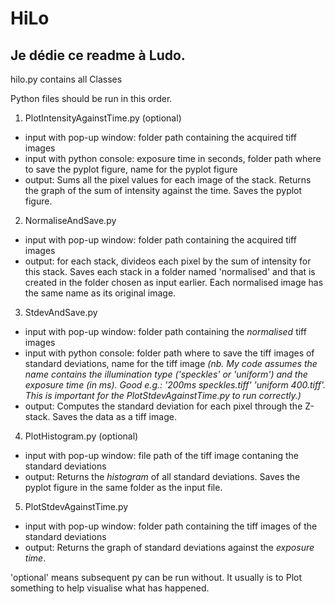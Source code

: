 # HiLo

## Je dédie ce readme à Ludo.

hilo.py contains all Classes  

Python files should be run in this order.  
1. PlotIntensityAgainstTime.py (optional)  
- input with pop-up window: folder path containing the acquired tiff images  
- input with python console: exposure time in seconds, folder path where to save the pyplot figure, name for the pyplot figure  
- output: Sums all the pixel values for each image of the stack. Returns the graph of the sum of intensity against the time. Saves the pyplot figure.  
2. NormaliseAndSave.py  
- input with pop-up window: folder path containing the acquired tiff images  
- output: for each stack, divideos each pixel by the sum of intensity for this stack. Saves each stack in a folder named 'normalised' and that is created in the folder chosen as input earlier. Each normalised image has the same name as its original image. 
3. StdevAndSave.py  
- input with pop-up window: folder path containing the *normalised* tiff images  
- input with python console: folder path where to save the tiff images of standard deviations, name for the tiff image *(nb. My code assumes the name contains the illumination type ('speckles' or 'uniform') and the exposure time (in ms). Good e.g.: '200ms speckles.tiff' 'uniform 400.tiff'. This is important for the PlotStdevAgainstTime.py to run correctly.)*  
- output: Computes the standard deviation for each pixel through the Z-stack. Saves the data as a tiff image.  
4. PlotHistogram.py (optional)  
- input with pop-up window: file path of the tiff image contaning the standard deviations  
- output: Returns the *histogram* of all standard deviations. Saves the pyplot figure in the same folder as the input file.  
5. PlotStdevAgainstTime.py  
- input with pop-up window: folder path containing the tiff images of the standard deviations  
- output: Returns the graph of standard deviations against the *exposure time*.  
   
'optional' means subsequent py can be run without. It usually is to Plot something to help visualise what has happened.
